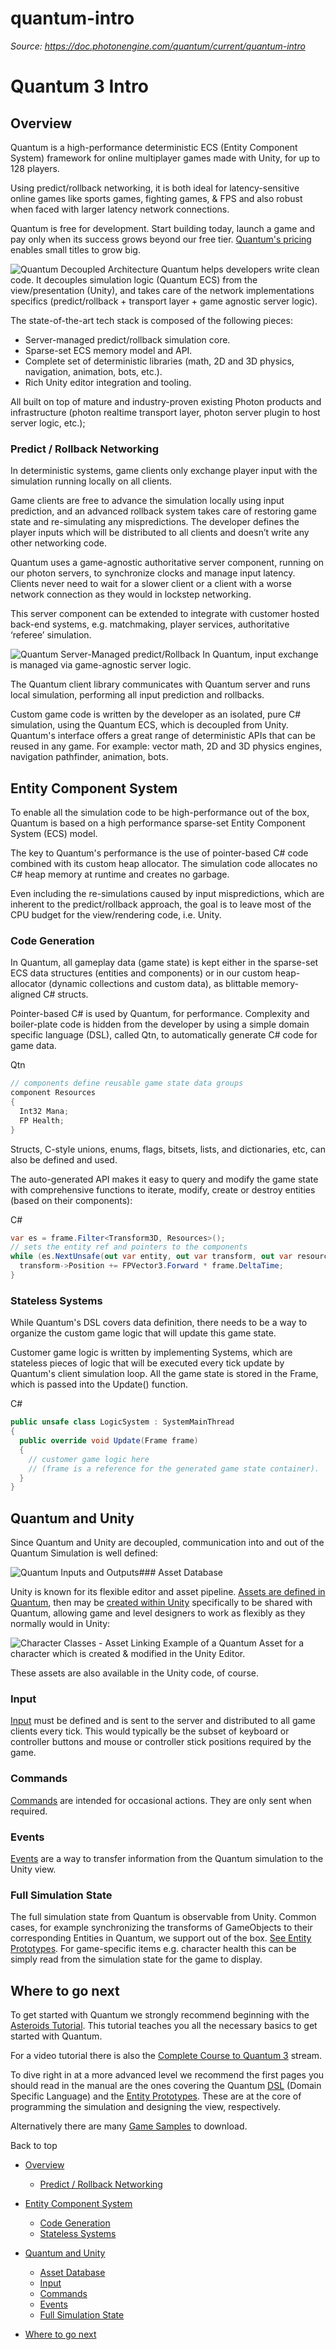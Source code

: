 # quantum-intro

_Source: https://doc.photonengine.com/quantum/current/quantum-intro_

# Quantum 3 Intro

## Overview

Quantum is a high-performance deterministic ECS (Entity Component System) framework for online multiplayer games made with Unity, for up to 128 players.

Using predict/rollback networking, it is both ideal for latency-sensitive online games like sports games, fighting games, & FPS and also robust when faced with larger latency network connections.

Quantum is free for development. Start building today, launch a game and pay only when its success grows beyond our free tier. [Quantum's pricing](https://www.photonengine.com/quantum/pricing) enables small titles to grow big.

![Quantum Decoupled Architecture](/docs/img/quantum/v2/getting-started/quantum-intro/quantum-sdk-layers.jpg)
Quantum helps developers write clean code. It decouples simulation logic (Quantum ECS) from the view/presentation (Unity), and takes care of the network implementations specifics (predict/rollback + transport layer + game agnostic server logic).


The state-of-the-art tech stack is composed of the following pieces:

- Server-managed predict/rollback simulation core.
- Sparse-set ECS memory model and API.
- Complete set of deterministic libraries (math, 2D and 3D physics, navigation, animation, bots, etc.).
- Rich Unity editor integration and tooling.

All built on top of mature and industry-proven existing Photon products and infrastructure (photon realtime transport layer, photon server plugin to host server logic, etc.);

### Predict / Rollback Networking

In deterministic systems, game clients only exchange player input with the simulation running locally on all clients.

Game clients are free to advance the simulation locally using input prediction, and an advanced rollback system takes care of restoring game state and re-simulating any mispredictions. The developer defines the player inputs which will be distributed to all clients and doesn’t write any other networking code.

Quantum uses a game-agnostic authoritative server component, running on our photon servers, to synchronize clocks and manage input latency. Clients never need to wait for a slower client or a client with a worse network connection as they would in lockstep networking.

This server component can be extended to integrate with customer hosted back-end systems, e.g. matchmaking, player services, authoritative ‘referee’ simulation.

![Quantum Server-Managed predict/Rollback](/docs/img/quantum/v2/getting-started/quantum-intro/quantum-client-server.jpg)
In Quantum, input exchange is managed via game-agnostic server logic.


The Quantum client library communicates with Quantum server and runs local simulation, performing all input prediction and rollbacks.

Custom game code is written by the developer as an isolated, pure C# simulation, using the Quantum ECS, which is decoupled from Unity. Quantum's interface offers a great range of deterministic APIs that can be reused in any game. For example: vector math, 2D and 3D physics engines, navigation pathfinder, animation, bots.

## Entity Component System

To enable all the simulation code to be high-performance out of the box, Quantum is based on a high performance sparse-set Entity Component System (ECS) model.

The key to Quantum's performance is the use of pointer-based C# code combined with its custom heap allocator. The simulation code allocates no C# heap memory at runtime and creates no garbage.

Even including the re-simulations caused by input mispredictions, which are inherent to the predict/rollback approach, the goal is to leave most of the CPU budget for the view/rendering code, i.e. Unity.

### Code Generation

In Quantum, all gameplay data (game state) is kept either in the sparse-set ECS data structures (entities and components) or in our custom heap-allocator (dynamic collections and custom data), as blittable memory-aligned C# structs.

Pointer-based C# is used by Quantum, for performance. Complexity and boiler-plate code is hidden from the developer by using a simple domain specific language (DSL), called Qtn, to automatically generate C# code for game data.

Qtn

```cs
// components define reusable game state data groups
component Resources
{
  Int32 Mana;
  FP Health;
}

```

Structs, C-style unions, enums, flags, bitsets, lists, and dictionaries, etc, can also be defined and used.

The auto-generated API makes it easy to query and modify the game state with comprehensive functions to iterate, modify, create or destroy entities (based on their components):

C#

```csharp
var es = frame.Filter<Transform3D, Resources>();
// sets the entity ref and pointers to the components
while (es.NextUnsafe(out var entity, out var transform, out var resources)) {
  transform->Position += FPVector3.Forward * frame.DeltaTime;
}

```

### Stateless Systems

While Quantum's DSL covers data definition, there needs to be a way to organize the custom game logic that will update this game state.

Customer game logic is written by implementing Systems, which are stateless pieces of logic that will be executed every tick update by Quantum's client simulation loop. All the game state is stored in the Frame, which is passed into the Update() function.

C#

```csharp
public unsafe class LogicSystem : SystemMainThread
{
  public override void Update(Frame frame)
  {
    // customer game logic here
    // (frame is a reference for the generated game state container).
  }
}

```

## Quantum and Unity

Since Quantum and Unity are decoupled, communication into and out of the Quantum Simulation is well defined:

![Quantum Inputs and Outputs](/docs/img/quantum/v3/getting-started/quantum-intro/quantum-inputs-outputs.jpg)### Asset Database

Unity is known for its flexible editor and asset pipeline. [Assets are defined in Quantum](/quantum/current/manual/assets/assets-simulation), then may be [created within Unity](/quantum/current/manual/assets/assets-unity) specifically to be shared with Quantum, allowing game and level designers to work as flexibly as they normally would in Unity:

![Character Classes - Asset Linking](/docs/img/quantum/v3/asset-linking.png)
Example of a Quantum Asset for a character which is created & modified in the Unity Editor.


These assets are also available in the Unity code, of course.

### Input

[Input](/quantum/current/manual/input) must be defined and is sent to the server and distributed to all game clients every tick. This would typically be the subset of keyboard or controller buttons and mouse or controller stick positions required by the game.

### Commands

[Commands](/quantum/current/manual/commands) are intended for occasional actions. They are only sent when required.

### Events

[Events](/quantum/current/manual/quantum-ecs/game-events) are a way to transfer information from the Quantum simulation to the Unity view.

### Full Simulation State

The full simulation state from Quantum is observable from Unity. Common cases, for example synchronizing the transforms of GameObjects to their corresponding Entities in Quantum, we support out of the box. [See Entity Prototypes](/quantum/current/manual/entity-prototypes). For game-specific items e.g. character health this can be simply read from the simulation state for the game to display.

## Where to go next

To get started with Quantum we strongly recommend beginning with the [Asteroids Tutorial](/quantum/current/tutorials/asteroids/1-overview). This tutorial teaches you all the necessary basics to get started with Quantum.

For a video tutorial there is also the [Complete Course to Quantum 3](/quantum/current/tutorials/video-tutorial) stream.

To dive right in at a more advanced level we recommend the first pages you should read in the manual are the ones covering the Quantum [DSL](/quantum/current/manual/quantum-ecs/dsl) (Domain Specific Language) and the [Entity Prototypes](/quantum/current/manual/entity-prototypes). These are at the core of programming the simulation and designing the view, respectively.

Alternatively there are many [Game Samples](/quantum/current/game-samples/platform-shooter-2d/overview) to download.

Back to top

- [Overview](#overview)

  - [Predict / Rollback Networking](#predict-rollback-networking)

- [Entity Component System](#entity-component-system)

  - [Code Generation](#code-generation)
  - [Stateless Systems](#stateless-systems)

- [Quantum and Unity](#quantum-and-unity)

  - [Asset Database](#asset-database)
  - [Input](#input)
  - [Commands](#commands)
  - [Events](#events)
  - [Full Simulation State](#full-simulation-state)

- [Where to go next](#where-to-go-next)